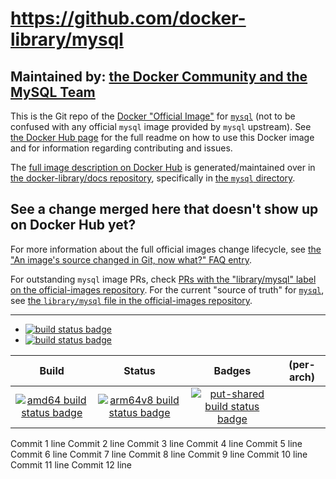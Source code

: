 # https://github.com/docker-library/mysql

## Maintained by: [the Docker Community and the MySQL Team](https://github.com/docker-library/mysql)

This is the Git repo of the [Docker "Official Image"](https://github.com/docker-library/official-images#what-are-official-images) for [`mysql`](https://hub.docker.com/_/mysql/) (not to be confused with any official `mysql` image provided by `mysql` upstream). See [the Docker Hub page](https://hub.docker.com/_/mysql/) for the full readme on how to use this Docker image and for information regarding contributing and issues.

The [full image description on Docker Hub](https://hub.docker.com/_/mysql/) is generated/maintained over in [the docker-library/docs repository](https://github.com/docker-library/docs), specifically in [the `mysql` directory](https://github.com/docker-library/docs/tree/master/mysql).

## See a change merged here that doesn't show up on Docker Hub yet?

For more information about the full official images change lifecycle, see [the "An image's source changed in Git, now what?" FAQ entry](https://github.com/docker-library/faq#an-images-source-changed-in-git-now-what).

For outstanding `mysql` image PRs, check [PRs with the "library/mysql" label on the official-images repository](https://github.com/docker-library/official-images/labels/library%2Fmysql). For the current "source of truth" for [`mysql`](https://hub.docker.com/_/mysql/), see [the `library/mysql` file in the official-images repository](https://github.com/docker-library/official-images/blob/master/library/mysql).

---

-	[![build status badge](https://img.shields.io/github/actions/workflow/status/docker-library/mysql/ci.yml?branch=master&label=GitHub%20CI)](https://github.com/docker-library/mysql/actions?query=workflow%3A%22GitHub+CI%22+branch%3Amaster)
-	[![build status badge](https://img.shields.io/jenkins/s/https/doi-janky.infosiftr.net/job/update.sh/job/mysql.svg?label=Automated%20update.sh)](https://doi-janky.infosiftr.net/job/update.sh/job/mysql/)

| Build | Status | Badges | (per-arch) |
|:-:|:-:|:-:|:-:|
| [![amd64 build status badge](https://img.shields.io/jenkins/s/https/doi-janky.infosiftr.net/job/multiarch/job/amd64/job/mysql.svg?label=amd64)](https://doi-janky.infosiftr.net/job/multiarch/job/amd64/job/mysql/) | [![arm64v8 build status badge](https://img.shields.io/jenkins/s/https/doi-janky.infosiftr.net/job/multiarch/job/arm64v8/job/mysql.svg?label=arm64v8)](https://doi-janky.infosiftr.net/job/multiarch/job/arm64v8/job/mysql/) | [![put-shared build status badge](https://img.shields.io/jenkins/s/https/doi-janky.infosiftr.net/job/put-shared/job/light/job/mysql.svg?label=put-shared)](https://doi-janky.infosiftr.net/job/put-shared/job/light/job/mysql/) |

<!-- THIS FILE IS GENERATED BY https://github.com/docker-library/docs/blob/master/generate-repo-stub-readme.sh -->
Commit 1 line
Commit 2 line
Commit 3 line
Commit 4 line
Commit 5 line
Commit 6 line
Commit 7 line
Commit 8 line
Commit 9 line
Commit 10 line
Commit 11 line
Commit 12 line
